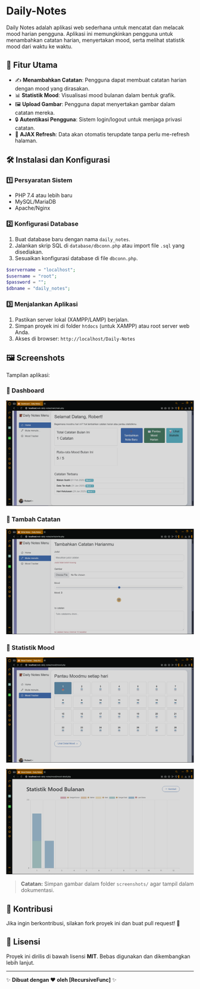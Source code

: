 # Daily-Notes

Daily Notes adalah aplikasi web sederhana untuk mencatat dan melacak mood harian pengguna. Aplikasi ini memungkinkan pengguna untuk menambahkan catatan harian, menyertakan mood, serta melihat statistik mood dari waktu ke waktu.

## 🚀 Fitur Utama
- ✍️ **Menambahkan Catatan**: Pengguna dapat membuat catatan harian dengan mood yang dirasakan.
- 📊 **Statistik Mood**: Visualisasi mood bulanan dalam bentuk grafik.
- 🖼 **Upload Gambar**: Pengguna dapat menyertakan gambar dalam catatan mereka.
- 🔒 **Autentikasi Pengguna**: Sistem login/logout untuk menjaga privasi catatan.
- 🔄 **AJAX Refresh**: Data akan otomatis terupdate tanpa perlu me-refresh halaman.

## 🛠 Instalasi dan Konfigurasi
### 1️⃣ Persyaratan Sistem
- PHP 7.4 atau lebih baru
- MySQL/MariaDB
- Apache/Nginx

### 2️⃣ Konfigurasi Database
1. Buat database baru dengan nama `daily_notes`.
2. Jalankan skrip SQL di `database/dbconn.php` atau import file `.sql` yang disediakan.
3. Sesuaikan konfigurasi database di file `dbconn.php`.

```php
$servername = "localhost";
$username = "root";
$password = "";
$dbname = "daily_notes";
```

### 3️⃣ Menjalankan Aplikasi
1. Pastikan server lokal (XAMPP/LAMP) berjalan.
2. Simpan proyek ini di folder `htdocs` (untuk XAMPP) atau root server web Anda.
3. Akses di browser: `http://localhost/Daily-Notes`

## 🖼 Screenshots
Tampilan aplikasi:

### 📌 Dashboard
![Dashboard](/images/daily-notes-main-dashboard.png)

### 📌 Tambah Catatan
![Tambah Catatan](/images/daily-notes-tambah-catatan.png)

### 📌 Statistik Mood
![Mood Calender](/images/daily-notes-statistik-1.png)

![Mood Graphic](/images/daily-notes-statistik-2.png)

> **Catatan:** Simpan gambar dalam folder `screenshots/` agar tampil dalam dokumentasi.

## 🤝 Kontribusi
Jika ingin berkontribusi, silakan fork proyek ini dan buat pull request! 🚀

## 📜 Lisensi
Proyek ini dirilis di bawah lisensi **MIT**. Bebas digunakan dan dikembangkan lebih lanjut.

---
✨ **Dibuat dengan ❤️ oleh [RecursiveFunc]** ✨

